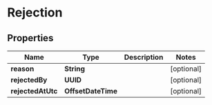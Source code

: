 

# Rejection


## Properties

Name | Type | Description | Notes
------------ | ------------- | ------------- | -------------
**reason** | **String** |  |  [optional]
**rejectedBy** | **UUID** |  |  [optional]
**rejectedAtUtc** | **OffsetDateTime** |  |  [optional]



